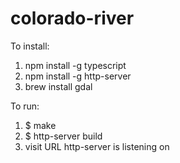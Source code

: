 colorado-river
==============

To install:
1. npm install -g typescript
2. npm install -g http-server
3. brew install gdal

To run:
1. $ make
2. $ http-server build
3. visit URL http-server is listening on
